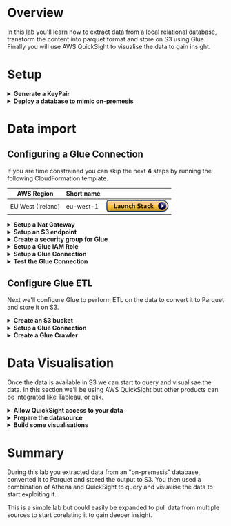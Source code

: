# Overview
In this lab you'll learn how to extract data from a local relational database, transform the content into parquet format and store on S3 using Glue. Finally you will use AWS QuickSight to visualise the data to gain insight.

# Setup
<details>
<summary><strong>Generate a KeyPair</strong></summary><p>

**Generate a Keypair**

**Note** If you are using windows 7 or earlier you will need to download and install Putty and Puttygen from [here](https://www.chiark.greenend.org.uk/~sgtatham/putty/latest.html).

1. From the AWS console search for EC2 in the search box and select the service.
    <p align="left">
      <img width="400" src="https://github.com/charliejllewellyn/aws-glue-quicksight-lab/blob/master/images/EC2_console.png">
    </p>

1. From the left-hand menu select **Key Pairs**.
    <p align="left">
      <img width="200" src="https://github.com/charliejllewellyn/aws-glue-quicksight-lab/blob/master/images/Key_Pair_menu.png">
    </p>

1. Click the **Create Key Pair** button and enter a name for the *glue-lab* for the demo. This will download the private key to your local machine.
    <p align="left">
      <img width="400" src="https://github.com/charliejllewellyn/aws-glue-quicksight-lab/blob/master/images/Create_key_pair.png">
    </p>

**Note** If you are running windows you need to follow [these instructions](https://aws.amazon.com/premiumsupport/knowledge-center/convert-pem-file-into-ppk/) to convert the key to putty.

</details>

<details>
<summary><strong>Deploy a database to mimic on-premesis</strong></summary><p>

To demonstrate the data being held in a different location we'll build our fake database in the Ireland region using CloudFormation.

Click the button below to deploy the stack.

| AWS Region | Short name | | 
| -- | -- | -- |
| EU West (London) | eu-west-2 | <a href="https://console.aws.amazon.com/cloudformation/home?region=eu-west-2#/stacks/new?stackName=fakedb&templateURL=https://s3-eu-west-1.amazonaws.com/aws-shared-demo-cf-templates/fake-database/master_template.yaml" target="_blank"><img src="images/cloudformation-launch-stack.png"></a> |

1. On the next page click **Next**
1. Enter the **KeyPairName** name created above *glue-lab* and click **Next**
1. click **Next**
1. Check the last two boxes:
    - *I acknowledge that AWS CloudFormation might create IAM resources with custom names.*
    - *I acknowledge that AWS CloudFormation might require the following capability: CAPABILITY_AUTO_EXPAND*
    <p align="left">
      <img width="500" src="https://github.com/charliejllewellyn/aws-glue-quicksight-lab/blob/master/images/Cloudformation-approval.png">
    </p>
1. Click **Create Stack**
1. Wait for the stack to return **CREATION_COMPLETE** and then click the **Outputs** tab and record the database server IP address.
    <p align="left">
      <img width="500" src="https://github.com/charliejllewellyn/aws-glue-quicksight-lab/blob/master/images/cloudformation-output.png">
    </p>

**Note:** In reality the IP would be a private address access via a VPN on Direct Connect.

</details>

# Data import

## Configuring a Glue Connection

If you are time constrained you can skip the next **4** steps by running the following CloudFormation template.

| AWS Region | Short name | |
| -- | -- | -- |
| EU West (Ireland) | eu-west-1 | <a href="https://console.aws.amazon.com/cloudformation/home?region=eu-west-1#/stacks/new?stackName=fakedb&templateURL=https://s3-eu-west-1.amazonaws.com/aws-shared-demo-cf-templates/glue_demo/master_template.yaml" target="_blank"><img src="images/cloudformation-launch-stack.png"></a> |

<details>
<summary><strong>Setup a Nat Gateway</strong></summary><p>

Glue can only connect to the internet via a Nat Gateway for security. In reality you would be more likely to be routing from a private subnet to a database on-premesis via a VPN. However for this lab we'll configure a VPN Gateway to allow us to connect to the database we deployed with internet access in the previous step.

1. In the top right of the AWS console choose **London** and then select **Ireland** from the dropdown.
    <p align="left">
      <img width="200" src="https://github.com/charliejllewellyn/aws-glue-quicksight-lab/blob/master/images/select-region.png">
    </p>
**Note:** you can ignore the errors about the stack not existing.
1. Click on the **Services** dropdown in the top right and select the service **VPC**
1. Click on **NAT Gateways** on the left-hand menu
1. Click **Subnet** and selct any subnet
1. Click **Create New EIP**
1. Click **Create a NAT Gateway**, **Close**
1. Click on **Subnets** on the left-hand menu
1. Click **Create Subnet**
1. Enter *Glue Private Subnet* for the **Name Tag**
1. Enter and appropriate CIDR block in the **IPv4 CIDR Block**
1. Click **Create**
1. Click on **Route Tables** on the left-hand menu
1. Click **Create Route Table**
1. Enter *Glue private route* as the **Name Tag**
1. Click **Create**, **Close**
1. Check the route table you just created and select **Subnet Associations** tab at the bottom
1. Click **Edit subnet associations**
1. Place a check next to the *Glue Private Subnet*
1. Click **Save**
1. Click the **Routes** tab
1. Click **edit routes**
1. Click **Add Route**
1. Enter *0.0.0.0/0* for the **Destination** 
1. For the **Target** select the *NAT Gateway* you created earlier
1. Click **Save Routes**, **Close**

</details>

<details>
<summary><strong>Setup an S3 endpoint</strong></summary><p>

In order to securely transfer data from the on-premesis database to S3 Glue uses an S3 endpoint which allows for data transfer over the AWS backbone once the data reaches your AWS VPC.

In order to demonstrate the data being consumed remotely to the VPC like it would be on-premesis we'll use the London region (eu-west-2).

1. Click on **endpoints** on the left-hand menu
1. Click on **Create Endpoint**
1. Place a check next to **com.amazonaws.eu-west-2.s3** and place a check in the routetable you created in the previous step starting **rtb-**
    <p align="left">
      <img width="200" src="https://github.com/charliejllewellyn/aws-glue-quicksight-lab/blob/master/images/s3-endpoint.png">
    </p>
1. Click **Create Endpoint**
1. Click **Close**

</details>

<details>
<summary><strong>Create a security group for Glue</strong></summary><p>

Glue requires access both out of the VPC to connect to the database but also to the glue service and S3.

1. From the left-hand menu click **Security Groups**
1. Clock **Create security group**
1. For **Security Group Name** enter *on-prem-glue-demo*
1. For **Description** enter *Glue demo*
1. For **VPC** select the *Default VPC*
1. Click **Create**, then **Close**
1. Select the security group you just created and copy the **Group Id** to a text doc
    <p align="left">
      <img width="200" src="https://github.com/charliejllewellyn/aws-glue-quicksight-lab/blob/master/images/sg-id.png">
    </p>
1. Select **Actions** --> **Edit inbound rules**
1. Click **Add Rule** and enter **All TCP** for the **Type** 
1. Enter the **Group Id** recorded above in the field **CIDR, IP, Security Group or Prefix List**
1. Click **Save rules**, **Close**

</details>

<details>
<summary><strong>Setup a Glue IAM Role</strong></summary><p>

In order for Glue to run we need to give the service the required permissions to manage infrastructure on our behalf.

1. Click on the **Services** dropdown in the top right and select the service **IAM**
1. On the left-hand menu select **Roles**
1. Click **Create Role**
1. Under **Choose the service that will use this role** select **Glue**
1. Click **Next: Permissions**
1. Search for **Glue** and place a check next to **AWSGlueServiceRole**
1. Next search for **s3** and place a check next to **AmazonS3FullAccess**
1. Click **Next: Tags**
1. Click **Next: Review**
1. Enter *glue-demo-role* for the **Role Name**
1. Click **Create Role**

</details>

<details>
<summary><strong>Setup a Glue Connection</strong></summary><p>

In order to transfer the data from the on-premesis database we need to setup a glue connection with the database connection details.

1. Click on the **Services** dropdown in the top right and select the service **AWS Glue**
1. On the left-hand menu select **Connections** and click **Add Connection**
1. Type the **Name** *on-prem-database*
1. Select **JDBC** as the **Connection Type** and click **Next**
1. For the JDBC connection enter the following string replacing the **IP_ADDRESS** with the IP address recorded from the cloudformation stack output,
    ```
    jdbc:mysql://IP_ADDRESS:3306/employees
    ```
    e.g.
    ```
    jdbc:mysql://52.212.137.195:3306/employees
    ```
1. Enter **Username**, *dbuser* and **Password**, *password12345*
1. Select your **VPC** 
1. Select any **Subnet** 
1. Select the **Security Group** with the name **on-prem-glue-demo** and choose **Next**
1. Click **Finish**
    <p align="left">
      <img width="200" src="https://github.com/charliejllewellyn/aws-glue-quicksight-lab/blob/master/images/glue-connection.png">
    </p>

</details>

<details>
<summary><strong>Test the Glue Connection</strong></summary><p>

1. Click **Test Connection**
1. Select the role **glue-demo-role** created previously
1. Click **Test Connection**
1. This should result in success (it may take a few minutes)
    <p align="left">
      <img width="200" src="https://github.com/charliejllewellyn/aws-glue-quicksight-lab/blob/master/images/glue-success.png">
    </p>

</details>

## Configure Glue ETL

Next we'll configure Glue to perform ETL on the data to convert it to Parquet and store it on S3.

<details>
<summary><strong>Create an S3 bucket</strong></summary><p>

In order to store the data extracted from the on-premesis database we'll create an S3 bucket.

1. Click on the **Services** dropdown in the top right and select the service **S3**
1. Click **Create Bucket**
1. Enter a unique name for the bucket e.g. *firstname-lastname-glue-demo*
1. Click **Create**
    <p align="left">
      <img width="200" src="https://github.com/charliejllewellyn/aws-glue-quicksight-lab/blob/master/images/s3-setup.png">
    </p>

</details>

<details>
<summary><strong>Setup a Glue Connection</strong></summary><p>

1. Click on the **Services** dropdown in the top right and select the service **AWS Glue**
1. On the left-hand menu select **Jobs**
1. Click **Add Job**
1. Enter *Glue-demo-job* for the **Name**
1. Select the **Role** *glue-demo-role*
1. Under **This job runs** select **A new script to be authored by you**
    <p align="left">
      <img width="200" src="https://github.com/charliejllewellyn/aws-glue-quicksight-lab/blob/master/images/glue-job-connection.png">
    </p>
1. Click **Next**
1. Under **All Connections** click **Select** next to **on-prem-database**
1. Click **Save job and edit script**
1. Paste in the script below
    ```
    import sys
    import boto3
    import json
    from awsglue.transforms import *
    from awsglue.utils import getResolvedOptions
    from pyspark.context import SparkContext
    from awsglue.context import GlueContext
    from awsglue.dynamicframe import DynamicFrame
    from awsglue.job import Job
    
    s3_bucket_name = "s3://cjl-glue-mysql-database-sample"
    db_url = 'jdbc:mysql://52.30.96.60:3306/employees'
    
    ## @params: [JOB_NAME]
    args = getResolvedOptions(sys.argv, ['JOB_NAME'])
    
    sc = SparkContext()
    glueContext = GlueContext(sc)
    spark = glueContext.spark_session
    job = Job(glueContext)
    job.init(args['JOB_NAME'], args)
    
    db_username = 'dbuser'
    db_password = 'password12345'
    
    #Table current_dept_emp
    table_name = 'current_dept_emp'
    s3_output = s3_bucket_name + "/" + table_name
    
    # Connecting to the source
    df = glueContext.read.format("jdbc").option("url", db_url).option("dbtable", table_name).option("user", db_username).option("password", db_password).option("driver","com.mysql.jdbc.Driver").load()
    df.printSchema()
    print df.count()
    datasource0 = DynamicFrame.fromDF(df, glueContext, "datasource0")
    applymapping1 = ApplyMapping.apply(frame = datasource0, mappings = [("dept_no", "string", "dept_no", "string"), ("from_date", "date", "from_date", "date"), ("to_date", "date", "to_date", "date"), ("emp_no", "int", "emp_no", "int")], transformation_ctx = "applymapping1")
    resolvechoice2 = ResolveChoice.apply(frame = applymapping1, choice = "make_struct", transformation_ctx = "resolvechoice2")
    dropnullfields3 = DropNullFields.apply(frame = resolvechoice2, transformation_ctx = "dropnullfields3")
    datasink4 = glueContext.write_dynamic_frame.from_options(frame = dropnullfields3, connection_type = "s3", connection_options = {"path": s3_bucket_name + "/" + table_name}, format = "parquet", transformation_ctx = "datasink4")
    
    #Table departments
    table_name = 'departments'
    s3_output = s3_bucket_name + "/" + table_name
    
    # Connecting to the source
    df = glueContext.read.format("jdbc").option("url", db_url).option("dbtable", table_name).option("user", db_username).option("password", db_password).option("driver","com.mysql.jdbc.Driver").load()
    df.printSchema()
    print df.count()
    datasource0 = DynamicFrame.fromDF(df, glueContext, "datasource0")
    applymapping1 = ApplyMapping.apply(frame = datasource0, mappings = [("dept_no", "string", "dept_no", "string"), ("dept_name", "string", "dept_name", "string")], transformation_ctx = "applymapping1")
    resolvechoice2 = ResolveChoice.apply(frame = applymapping1, choice = "make_struct", transformation_ctx = "resolvechoice2")
    dropnullfields3 = DropNullFields.apply(frame = resolvechoice2, transformation_ctx = "dropnullfields3")
    datasink4 = glueContext.write_dynamic_frame.from_options(frame = dropnullfields3, connection_type = "s3", connection_options = {"path": s3_bucket_name + "/" + table_name}, format = "parquet", transformation_ctx = "datasink4")
    
    #Table dept_emp
    table_name = 'dept_emp'
    s3_output = s3_bucket_name + "/" + table_name
    
    # Connecting to the source
    df = glueContext.read.format("jdbc").option("url", db_url).option("dbtable", table_name).option("user", db_username).option("password", db_password).option("driver","com.mysql.jdbc.Driver").load()
    df.printSchema()
    print df.count()
    datasource0 = DynamicFrame.fromDF(df, glueContext, "datasource0")
    applymapping1 = ApplyMapping.apply(frame = datasource0, mappings = [("dept_no", "string", "dept_no", "string"), ("dept_name", "string", "dept_name", "string")], transformation_ctx = "applymapping1")
    resolvechoice2 = ResolveChoice.apply(frame = applymapping1, choice = "make_struct", transformation_ctx = "resolvechoice2")
    dropnullfields3 = DropNullFields.apply(frame = resolvechoice2, transformation_ctx = "dropnullfields3")
    datasink4 = glueContext.write_dynamic_frame.from_options(frame = dropnullfields3, connection_type = "s3", connection_options = {"path": s3_bucket_name + "/" + table_name}, format = "parquet", transformation_ctx = "datasink4")
    
    #Table dept_emp_latest_date
    table_name = 'dept_emp_latest_date'
    s3_output = s3_bucket_name + "/" + table_name
    
    # Connecting to the source
    df = glueContext.read.format("jdbc").option("url", db_url).option("dbtable", table_name).option("user", db_username).option("password", db_password).option("driver","com.mysql.jdbc.Driver").load()
    df.printSchema()
    print df.count()
    datasource0 = DynamicFrame.fromDF(df, glueContext, "datasource0")
    applymapping1 = ApplyMapping.apply(frame = datasource0, mappings = [("from_date", "date", "from_date", "date"), ("to_date", "date", "to_date", "date"), ("emp_no", "int", "emp_no", "int")], transformation_ctx = "applymapping1")
    resolvechoice2 = ResolveChoice.apply(frame = applymapping1, choice = "make_struct", transformation_ctx = "resolvechoice2")
    dropnullfields3 = DropNullFields.apply(frame = resolvechoice2, transformation_ctx = "dropnullfields3")
    datasink4 = glueContext.write_dynamic_frame.from_options(frame = dropnullfields3, connection_type = "s3", connection_options = {"path": s3_bucket_name + "/" + table_name}, format = "parquet", transformation_ctx = "datasink4")
    
    #Table dept_manager
    table_name = 'dept_manager'
    s3_output = s3_bucket_name + "/" + table_name
    
    # Connecting to the source
    df = glueContext.read.format("jdbc").option("url", db_url).option("dbtable", table_name).option("user", db_username).option("password", db_password).option("driver","com.mysql.jdbc.Driver").load()
    df.printSchema()
    print df.count()
    datasource0 = DynamicFrame.fromDF(df, glueContext, "datasource0")
    applymapping1 = ApplyMapping.apply(frame = datasource0, mappings = [("dept_no", "string", "dept_no", "string"), ("from_date", "date", "from_date", "date"), ("to_date", "date", "to_date", "date"), ("emp_no", "int", "emp_no", "int")], transformation_ctx = "applymapping1")
    resolvechoice2 = ResolveChoice.apply(frame = applymapping1, choice = "make_struct", transformation_ctx = "resolvechoice2")
    dropnullfields3 = DropNullFields.apply(frame = resolvechoice2, transformation_ctx = "dropnullfields3")
    datasink4 = glueContext.write_dynamic_frame.from_options(frame = dropnullfields3, connection_type = "s3", connection_options = {"path": s3_bucket_name + "/" + table_name}, format = "parquet", transformation_ctx = "datasink4")
    
    #Table employees
    table_name = 'employees'
    s3_output = s3_bucket_name + "/" + table_name
    
    # Connecting to the source
    df = glueContext.read.format("jdbc").option("url", db_url).option("dbtable", table_name).option("user", db_username).option("password", db_password).option("driver","com.mysql.jdbc.Driver").load()
    df.printSchema()
    print df.count()
    datasource0 = DynamicFrame.fromDF(df, glueContext, "datasource0")
    applymapping1 = ApplyMapping.apply(frame = datasource0, mappings = [("gender", "string", "gender", "string"), ("emp_no", "int", "emp_no", "int"), ("birth_date", "date", "birth_date", "date"), ("last_name", "string", "last_name", "string"), ("hire_date", "date", "hire_date", "date"), ("first_name", "string", "first_name", "string")], transformation_ctx = "applymapping1")
    resolvechoice2 = ResolveChoice.apply(frame = applymapping1, choice = "make_struct", transformation_ctx = "resolvechoice2")
    dropnullfields3 = DropNullFields.apply(frame = resolvechoice2, transformation_ctx = "dropnullfields3")
    datasink4 = glueContext.write_dynamic_frame.from_options(frame = dropnullfields3, connection_type = "s3", connection_options = {"path": s3_bucket_name + "/" + table_name}, format = "parquet", transformation_ctx = "datasink4")
    
    #Table salaries
    table_name = 'salaries'
    s3_output = s3_bucket_name + "/" + table_name
    
    # Connecting to the source
    df = glueContext.read.format("jdbc").option("url", db_url).option("dbtable", table_name).option("user", db_username).option("password", db_password).option("driver","com.mysql.jdbc.Driver").load()
    df.printSchema()
    print df.count()
    datasource0 = DynamicFrame.fromDF(df, glueContext, "datasource0")
    applymapping1 = ApplyMapping.apply(frame = datasource0, mappings = [("from_date", "date", "from_date", "date"), ("to_date", "date", "to_date", "date"), ("emp_no", "int", "emp_no", "int"), ("salary", "int", "salary", "int")], transformation_ctx = "applymapping1")
    resolvechoice2 = ResolveChoice.apply(frame = applymapping1, choice = "make_struct", transformation_ctx = "resolvechoice2")
    dropnullfields3 = DropNullFields.apply(frame = resolvechoice2, transformation_ctx = "dropnullfields3")
    datasink4 = glueContext.write_dynamic_frame.from_options(frame = dropnullfields3, connection_type = "s3", connection_options = {"path": s3_bucket_name + "/" + table_name}, format = "parquet", transformation_ctx = "datasink4")
    
    #Table titles
    table_name = 'titles'
    s3_output = s3_bucket_name + "/" + table_name
    
    # Connecting to the source
    df = glueContext.read.format("jdbc").option("url", db_url).option("dbtable", table_name).option("user", db_username).option("password", db_password).option("driver","com.mysql.jdbc.Driver").load()
    df.printSchema()
    print df.count()
    datasource0 = DynamicFrame.fromDF(df, glueContext, "datasource0")
    applymapping1 = ApplyMapping.apply(frame = datasource0, mappings = [("from_date", "date", "from_date", "date"), ("to_date", "date", "to_date", "date"), ("emp_no", "int", "emp_no", "int"), ("title", "string", "title", "string")], transformation_ctx = "applymapping1")
    resolvechoice2 = ResolveChoice.apply(frame = applymapping1, choice = "make_struct", transformation_ctx = "resolvechoice2")
    dropnullfields3 = DropNullFields.apply(frame = resolvechoice2, transformation_ctx = "dropnullfields3")
    datasink4 = glueContext.write_dynamic_frame.from_options(frame = dropnullfields3, connection_type = "s3", connection_options = {"path": s3_bucket_name + "/" + table_name}, format = "parquet", transformation_ctx = "datasink4")
    
    job.commit()
    ```
1. Edit lines 11 and 12 so the vairables **s3_bucket_name** and **db_url** reflect the correct values created above.
1. Click **Save**, **Run Job** and then confirm by clicking **Run Job**

**Note:** you can move onto create the crawler whilst the job is runnning, **but** make sure the job is complete before you run the crawler

</details>

<details>
<summary><strong>Create a Glue Crawler</strong></summary><p>

We use a glue crawler to query the data from the database on S3 and create a schema so we can start to interogate the information.

1. From the left-hand menu select **Crawlers**
1. Select **Add Crawler**
1. For **Name** enter *on-prem-database*, click **Next**
1. In the **Include path** enter the bucket name from earlier, e.g. *s3://firstname-lastname-glue-demo"
    <p align="left">
      <img width="400" src="https://github.com/charliejllewellyn/aws-glue-quicksight-lab/blob/master/images/glue-crawler-datasource.png">
    </p>
1. Click **Next**, **Next**
1. Select **Choose an existing IAM role** and select the role **glue-demo-role**
1. Click **Next**, **Next**
1. Click **Add database** and enter the name *on-prem-employee-database*, click **Create**
1. Click **Next**
    <p align="left">
      <img width="400" src="https://github.com/charliejllewellyn/aws-glue-quicksight-lab/blob/master/images/glue-crawler-details.png">
    </p>
1. Click **Finish**
1. Place a check next to your crawler and click **Run Crawler**
1. Wait for the crawler to run and then choose **Tables** from the left-hand menu
1. This should show you the tables for your newly extracted data.
    <p align="left">
      <img width="400" src="https://github.com/charliejllewellyn/aws-glue-quicksight-lab/blob/master/images/glue-tables.png">
    </p>

</details>

# Data Visualisation

Once the data is available in S3 we can start to query and visualisae the data. In this section we'll be using AWS QuickSight but other products can be integrated like Tableau, or qlik.

<details>
<summary><strong>Allow QuickSight access to your data</strong></summary><p>

1. Click on the **Services** dropdown in the top right and select the service **QuickSight**
1. In the top right-hand corner click **Admin**, **Manage QuickSight**
    <p align="left">
      <img width="400" src="https://github.com/charliejllewellyn/aws-glue-quicksight-lab/blob/master/images/qs-perms.png">
    </p>
1. In the left-hand menu click **Account Settings**
1. Click **Manage QuickSight permissions**
1. Select **Choose S3 buckets**
1. Place a check next to the bucket you created earlier
1. Click **Select Buckets** and click **Update**


</details>

<details>
<summary><strong>Prepare the datasource</strong></summary><p>

1. In the top right-hand corner click **N. Virgina** and select **EU (Ireland)**
    <p align="left">
      <img width="200" src="https://github.com/charliejllewellyn/aws-glue-quicksight-lab/blob/master/images/qs-region.png">
    </p>
1. On the left hand page click **New Analysis**
1. Click **New dataset**
1. Select **Athena** and enter *glue-demo* for the **Data source Name**
1. Click **Create Data Source**
1. Select **on-prem-employee-database**
1. Select **employees** as the **Table**
1. Click **edit preview data**
1. Click **add data**
    <p align="left">
      <img width="200" src="https://github.com/charliejllewellyn/aws-glue-quicksight-lab/blob/master/images/qs-add-data.png">
    </p>
1. Select **Salaires** as the table and click **Select**
    <p align="left">
      <img width="200" src="https://github.com/charliejllewellyn/aws-glue-quicksight-lab/blob/master/images/qs-add-table.png">
    </p>
1. Click on the two circles and under the **Join Clauses** select **emp_no** for both **employees** and **salaries**
    <p align="left">
      <img width="200" src="https://github.com/charliejllewellyn/aws-glue-quicksight-lab/blob/master/images/qs-join.png">
    </p>
1. Click **Apply**
1. Click **add data**
1. Select **dept_manager** as the table, click select
1. Click on the two circles and under the **Join Clauses** select **emp_no** for both **employees** and **dept_manager**
1. Click **Apply**
1. Click **add data**
1. Select **deptartments** as the table, click select
1. This time drag the **departments** box over the **dept_manager** box and release when it turns green.
    <p align="left">
      <img width="200" src="https://github.com/charliejllewellyn/aws-glue-quicksight-lab/blob/master/images/qs-new-join.png">
    </p>
1. Click on the two circles and under the **Join Clauses** select **dept_no** for both **employees** and **dept_manager**
1. Click **Apply**
1. At the top click **Save & Visualise**

</details>

</details>

<details>
<summary><strong>Build some visualisations</strong></summary><p>

1. Choose your visulisation type, in this case select the **bar chart** icon
    <p align="left">
      <img width="200" src="https://github.com/charliejllewellyn/aws-glue-quicksight-lab/blob/master/images/qs-new-join.png">
    </p>
1. From teh left-hand menu select **gender[employees]**
1. Click the bar saying **Field Wells** at the top
1. Drag **Salaries** into the **Value** box and then click to select **Aggregate** as **Average**
    <p align="left">
      <img width="200" src="https://github.com/charliejllewellyn/aws-glue-quicksight-lab/blob/master/images/qs-vis-1.png">
    </p>
1. In the top left you select **Add**, **Add Visual**
1. This time select **Horizontal bar chart**
    <p align="left">
      <img width="200" src="https://github.com/charliejllewellyn/aws-glue-quicksight-lab/blob/master/images/qs-hor-bar.png">
    </p>
1. Select **dept_name** from the left-hand menu
1. Now drag **salary** to the **Value** box in the top bar
1. Feel free to continue building your own visulaisations to explore the data

</details>

# Summary
During this lab you extracted data from an "on-premesis" database, converted it to Parquet and stored the output to S3. You then used a combination of Athena and QuickSight to query and visualise the data to start exploiting it.

This is a simple lab but could easily be expanded to pull data from multiple sources to start corelating it to gain deeper insight.
